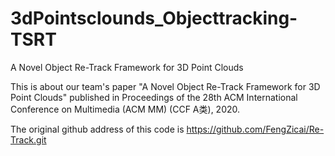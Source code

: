# 3dPointsclounds_Objecttracking-TSRT
A Novel Object Re-Track Framework for 3D Point Clouds


This is about our team's paper "A Novel Object Re-Track Framework for 3D Point Clouds" published in Proceedings of the 28th ACM International Conference on Multimedia (ACM MM) (CCF A类), 2020.

The original github address of this code is https://github.com/FengZicai/Re-Track.git
